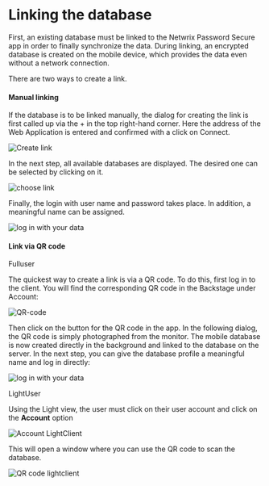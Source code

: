 # Linking the database

First, an existing database must be linked to the Netwrix Password Secure app in order to finally
synchronize the data. During linking, an encrypted database is created on the mobile device, which
provides the data even without a network connection.

There are two ways to create a link.

#### Manual linking

If the database is to be linked manually, the dialog for creating the link is first called up via
the + in the top right-hand corner. Here the address of the Web Application is entered and confirmed
with a click on Connect.

![Create link](/img/product_docs/passwordsecure/passwordsecure/configuration/mobiledevices/setup/linking_database/create-link-ma-en.webp)

In the next step, all available databases are displayed. The desired one can be selected by clicking
on it.

![choose link](/img/product_docs/passwordsecure/passwordsecure/configuration/mobiledevices/setup/linking_database/choose-created-link-en.webp)

Finally, the login with user name and password takes place. In addition, a meaningful name can be
assigned.

![log in with your data](/img/product_docs/passwordsecure/passwordsecure/configuration/mobiledevices/setup/linking_database/integration-ma-en.webp)

#### Link via QR code

Fulluser

The quickest way to create a link is via a QR code. To do this, first log in to the client. You will
find the corresponding QR code in the Backstage under Account:

![QR-code](/img/product_docs/passwordsecure/passwordsecure/configuration/mobiledevices/setup/linking_database/link-via-qr-code-en.webp)

Then click on the button for the QR code in the app. In the following dialog, the QR code is simply
photographed from the monitor. The mobile database is now created directly in the background and
linked to the database on the server. In the next step, you can give the database profile a
meaningful name and log in directly:

![log in with your data](/img/product_docs/passwordsecure/passwordsecure/configuration/mobiledevices/setup/linking_database/integration-ma-en.webp)

LightUser

Using the Light view, the user must click on their user account and click on the **Account** option

![Account LightClient](/img/product_docs/passwordsecure/passwordsecure/configuration/mobiledevices/setup/linking_database/account-lc-2-en.webp)

This will open a window where you can use the QR code to scan the database.

![QR code lightclient](/img/product_docs/passwordsecure/passwordsecure/configuration/mobiledevices/setup/linking_database/account-lc-3-en.webp)
